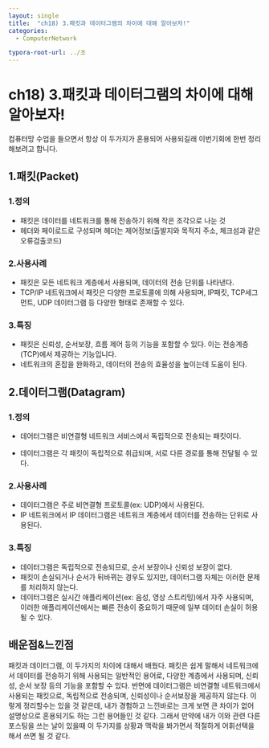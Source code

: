 ```yaml
---
layout: single
title:  "ch18) 3.패킷과 데이터그램의 차이에 대해 알아보자!"
categories: 
  - ComputerNetwork

typora-root-url: ../초
---
```












# ch18) 3.패킷과 데이터그램의 차이에 대해 알아보자!

컴퓨터망 수업을 들으면서 항상 이 두가지가 혼용되어 사용되길래 이번기회에 한번 정리해보려고 합니다.





## 1.패킷(Packet)

### 1.정의

- 패킷은 데이터를 네트워크를 통해 전송하기 위해 작은 조각으로 나눈 것
- 헤더와 페이로드로 구성되며 헤더는 제어정보(출발지와 목적지 주소, 체크섬과 같은 오류검출코드)



### 2.사용사례

- 패킷은 모든 네트워크 계층에서 사용되며, 데이터의 전송 단위를 나타낸다.
- TCP/IP 네트워크에서 패킷은 다양한 프로토콜에 의해 사용되며, IP패킷, TCP세그먼트, UDP 데이터그램 등 다양한 형태로 존재할 수 있다.



### 3.특징

- 패킷은 신뢰성, 순서보장, 흐름 제어 등의 기능을 포함할 수 있다. 이는 전송계층(TCP)에서 제공하는 기능입니다.
- 네트워크의 혼잡을 완화하고, 데이터의 전송의 효율성을 높이는데 도움이 된다.



## 2.데이터그램(Datagram)

### 1.정의

- 데어터그램은 비연결형 네트워크 서비스에서 독립적으로 전송되는 패킷이다.

- 데이터그램은 각 패킷이 독립적으로 취급되며, 서로 다른 경로를 통해 전달될 수 있다.



### 2.사용사례

- 데이터그램은 주로 비연결형 프로토콜(ex: UDP)에서 사용된다.
- IP 네트워크에서 IP 데이터그램은 네트워크 계층에서 데이터를 전송하는 단위로 사용된다.



### 3.특징

- 데이터그램은 독립적으로 전송되므로, 순서 보장이나 신뢰성 보장이 없다.
- 패킷이 손실되거나 순서가 뒤바뀌는 경우도 있지만, 데이터그램 자체는 이러한 문제를 처리하지 않는다.
- 데이터그램은 실시간 애플리케이션(ex: 음성, 영상 스트리밍)에서 자주 사용되며, 이러한 애플리케이션에서는 빠른 전송이 중요하기 때문에 일부 데이터 손실이 허용될 수 있다.











## 배운점&느낀점



패킷과 데이터그램, 이 두가지의 차이에 대해서 배웠다. 패킷은 쉽게 말해서 네트워크에서 데이터를 전송하기 위해 사용되는 일반적인 용어로, 다양한 계층에서 사용되며, 신뢰성, 순서 보장 등의 기능을 포함할 수 있다. 반면에 데이터그램은 비연결형 네트워크에서 사용되는 패킷으로, 독립적으로 전송되며, 신뢰성이나 순서보장을 제공하지 않는다. 이렇게 정리할수는 있을 것 같은데, 내가 경험하고 느낀바로는 크게 보면 큰 차이가 없어 설명상으로 혼용되기도 하는 그런 용어들인 것 같다. 그래서 만약에 내가 이와 관련 다른 포스팅을 쓰는 날이 있을때 이 두가지를 상황과 맥락을 봐가면서 적절하게 어휘선택을 해서 쓰면 될 것 같다.



